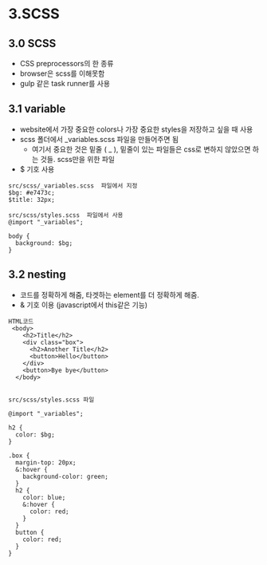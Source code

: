 # 3.SCSS

## 3.0 SCSS

- CSS preprocessors의 한 종류
- browser은 scss를 이해못함
- gulp 같은 task runner를 사용

## 3.1 variable

- website에서 가장 중요한 colors나 가장 중요한 styles을 저장하고 싶을 때 사용
- scss 폴더에서 \_variables.scss 파일을 만들어주면 됨
  - 여기서 중요한 것은 밑줄 ( \_ ), 밑줄이 있는 파일들은 css로 변하지 않았으면 하는 것들. scss만을 위한 파일
- $ 기호 사용

```
src/scss/_variables.scss  파일에서 지정
$bg: #e7473c;
$title: 32px;

src/scss/styles.scss  파일에서 사용
@import "_variables";

body {
  background: $bg;
}

```

## 3.2 nesting

- 코드를 정확하게 해줌, 타겟하는 element를 더 정확하게 해줌.
- & 기호 이용 (javascript에서 this같은 기능)

```
HTML코드
 <body>
    <h2>Title</h2>
    <div class="box">
      <h2>Another Title</h2>
      <button>Hello</button>
    </div>
    <button>Bye bye</button>
  </body>


src/scss/styles.scss 파일

@import "_variables";

h2 {
  color: $bg;
}

.box {
  margin-top: 20px;
  &:hover {
    background-color: green;
  }
  h2 {
    color: blue;
    &:hover {
      color: red;
    }
  }
  button {
    color: red;
  }
}
```
